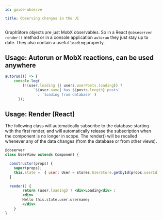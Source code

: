 ```yaml
---
id: guide-observe

title: Observing changes in the UI
---
```


GraphStore objects are just MobX observables.  So in a React `@obseserver render()` method or in a console application `autorun` they just stay up to date.   They also contain a useful `loading` property.  

## Usage: Autorun or MobX reactions, can be used anywhere

```js
autorun(() => { 
    console.log(
        (!(user.loading || users.userPosts.loading)) ? 
             `${user.name} has ${posts.length} posts` 
               : 'loading from database' )
      });
```

## Usage: Render (React)

The following class will automatically subscribe to the database starting with the first render, and will automatically release the subscription when the component is no longer in scope.  The render() will be recalled whenever any of the data changes (from the database or from other views).

```jsx
@observer
class UserView extends Component {

  constructor(props) {
    super(props);
    this.state =  { user: User = stores.UserStore.getbyId(props.userId)};
  }
  
  render() {
        return (user.loading) ? <div>Loading<div> : 
        <div>
        Hello this.state.user.username;
        </div>
    }
}
```
